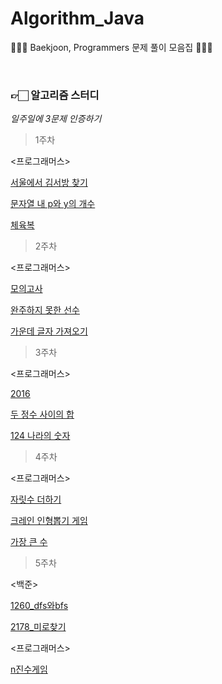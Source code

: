 # Algorithm_Java
👩🏻‍💻 Baekjoon, Programmers 문제 풀이 모음집 👩🏻‍💻

<br>

### 👉🏻  **알고리즘 스터디**

*일주일에 3문제 인증하기*

> 1주차 

<프로그래머스>

[서울에서 김서방 찾기](https://github.com/yunakim2/Algorithm_Java/blob/master/Programmers/level1/%EC%84%9C%EC%9A%B8%EC%97%90%EC%84%9C%20%EA%B9%80%EC%84%9C%EB%B0%A9%20%EC%B0%BE%EA%B8%B0.java)

[문자열 내 p와 y의 개수](https://github.com/yunakim2/Algorithm_Java/blob/master/Programmers/level1/%EB%AC%B8%EC%9E%90%EC%97%B4%20%EB%82%B4%20p%EC%99%80%20y%EC%9D%98%20%EA%B0%9C%EC%88%98.java)

[체육복](https://github.com/yunakim2/Algorithm_Java/blob/master/Programmers/level1/%EC%B2%B4%EC%9C%A1%EB%B3%B5.java)

> 2주차

<프로그래머스>

[모의고사](https://github.com/yunakim2/Algorithm_Java/blob/master/Programmers/level1/%EB%AA%A8%EC%9D%98%EA%B3%A0%EC%82%AC.java)

[완주하지 못한 선수](https://github.com/yunakim2/Algorithm_Java/blob/master/Programmers/level1/%EC%99%84%EC%A3%BC%ED%95%98%EC%A7%80%20%EB%AA%BB%ED%95%9C%20%EC%84%A0%EC%88%98.java)

[가운데 글자 가져오기](https://github.com/yunakim2/Algorithm_Java/blob/master/Programmers/level1/%EA%B0%80%EC%9A%B4%EB%8D%B0%20%EA%B8%80%EC%9E%90%20%EA%B0%80%EC%A0%B8%EC%98%A4%EA%B8%B0.java)

> 3주차

<프로그래머스>

[2016](https://github.com/yunakim2/Algorithm_Java/blob/master/Programmers/level1/2016.java)

[두 정수 사이의 합](https://github.com/yunakim2/Algorithm_Java/blob/master/Programmers/level1/%EB%91%90%20%EC%A0%95%EC%88%98%20%EC%82%AC%EC%9D%B4%EC%9D%98%20%ED%95%A9.java)

[124 나라의 숫자](https://github.com/yunakim2/Algorithm_Java/blob/master/Programmers/level2/124%EB%82%98%EB%9D%BC%EC%9D%98%20%EC%88%AB%EC%9E%90.java)

> 4주차

<프로그래머스>

[자릿수 더하기](https://github.com/yunakim2/Algorithm_Java/blob/master/Programmers/level1/%EC%9E%90%EB%A6%BF%EC%88%98%20%EB%8D%94%ED%95%98%EA%B8%B0.java)

[크레인 인형뽑기 게임](https://github.com/yunakim2/Algorithm_Java/blob/master/Programmers/level1/%EC%B9%B4%EC%B9%B4%EC%98%A4%20%EA%B2%A8%EC%9A%B8%20%EC%9D%B8%ED%84%B4%EC%8B%AD%202019_%EC%9D%B8%ED%98%95%EB%BD%91%EA%B8%B0/%ED%81%AC%EB%A0%88%EC%9D%B8%20%EC%9D%B8%ED%98%95%EB%BD%91%EA%B8%B0%20%EA%B2%8C%EC%9E%84%20(2019%20%EC%B9%B4%EC%B9%B4%EC%98%A4%20%EA%B2%A8%EC%9A%B8%20%EC%9D%B8%ED%84%B4%EC%8B%AD).java)

[가장 큰 수](https://github.com/yunakim2/Algorithm_Java/blob/master/Programmers/level2/%EA%B0%80%EC%9E%A5%20%ED%81%B0%20%EC%88%98.java)

> 5주차

<백준>

[1260_dfs와bfs](https://github.com/yunakim2/Algorithm_Java/blob/master/Baekjoon/BFS%20%26%20DFS/B_1260.java)

[2178_미로찾기](https://github.com/yunakim2/Algorithm_Java/blob/master/Baekjoon/BFS%20%26%20DFS/B_2178.java)

<프로그래머스>

[n진수게임](https://github.com/yunakim2/Algorithm_Java/blob/master/Programmers/level2/level2_n%EC%A7%84%EC%88%98%EA%B2%8C%EC%9E%84.java)